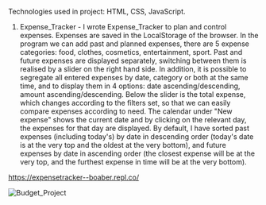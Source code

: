 Technologies used in project: HTML, CSS, JavaScript.

1) Expense_Tracker - I wrote Expense_Tracker to plan and control expenses. Expenses are saved in the LocalStorage of the browser. In the program we can add past and planned expenses, there are 5 expense categories: food, clothes, cosmetics, entertainment, sport. Past and future expenses are displayed separately, switching between them is realised by a slider on the right hand side. In addition, it is possible to segregate all entered expenses by date, category or both at the same time, and to display them in 4 options: date ascending/descending, amount ascending/descending. Below the slider is the total expense, which changes according to the filters set, so that we can easily compare expenses according to need. The calendar under "New expense" shows the current date and by clicking on the relevant day, the expenses for that day are displayed. By default, I have sorted past expenses (including today's) by date in descending order (today's date is at the very top and the oldest at the very bottom), and future expenses by date in ascending order (the closest expense will be at the very top, and the furthest expense in time will be at the very bottom).

https://expensetracker--boaber.repl.co/

![Budget_Project](https://github.com/BoaBer/First_Projects/assets/132903600/d77a3270-c1a2-4180-a5ae-1306f4d4626e)
